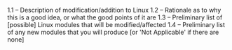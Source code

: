 1.1 – Description of modification/addition to Linux
1.2 – Rationale as to why this is a good idea, or what the good points of it are
1.3 – Preliminary list of [possible] Linux modules that will be modified/affected
1.4 – Preliminary list of any new modules that you will produce [or 'Not Applicable' if there are none]
